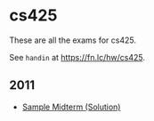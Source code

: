 # cs425

These are all the exams for cs425.

See `handin` at https://fn.lc/hw/cs425.



## 2011


* [Sample Midterm (Solution)](/static/exams/cs425/2011/samplemidterm-solns.pdf)


